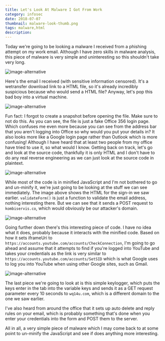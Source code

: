 ```yaml
---
title: Let's Look At Malware I Got From Work
category: infosec
date: 2018-07-07
thumbnail: malware-look-thumb.png
tags: malware,html
description:
---
```


Today we're going to be looking a malware I received from a phishing attempt on my work email. Although I have zero skills in malware analysis, this piece of malware is very simple and uninteresting so this shouldn't take very long.

![image-alternative](https://cdn.halcyonnouveau.xyz/blog/img/wmal-email.png)

Here's the email I received (with sensitive information censored). It's a wetransfer download link to a HTML file, so it's already incredibly suspicious because who would send a HTML file? Anyway, let's pop this bad boy into a virtual machine.

![image-alternative](https://cdn.halcyonnouveau.xyz/blog/img/wmal-html.png)

Fun fact: I forgot to create a snapshot before opening the file. Make sure to not do this. As you can see, the file is just a fake Office 356 login page. Which confuses me even more because you can see from the address bar that you aren't logging into Office so why would you put your details in? It also looks more like a Google login page rather than Outlook which is more confusing! Although I have heard that at least two people from my office have tried to use it, so what would I know. Getting back on track, let's go and look at the source code, thankfully it is only HTML and I don't have to do any real reverse engineering as we can just look at the source code in plaintext.

![image-alternative](https://cdn.halcyonnouveau.xyz/blog/img/wmal-signin.png)

While most of the code is in minified JavaScript and I'm not bothered to go and un-minify it, we're just going to be looking at the stuff we can see immediately. The image above shows the HTML for the sign-in we saw earlier. `validateForm()` is just a function to validate the email address, nothing interesting there. But we can see that it sends a POST request to `kombiservis.co`, which would obviously be our attacker's domain.

![image-alternative](https://cdn.halcyonnouveau.xyz/blog/img/wmal-check.png)

Going further down there's this interesting piece of code. I have no idea what it does, probably because it interacts with the minified code. Based on how it sets iframeUri to `https://accounts.youtube.com/accounts/CheckConnection`, I'm going to go ahead and assume that it attempts to find if you're logged into YouTube and takes your credentials as the link is very similar to `https://accounts.youtube.com/accounts/SetSID` which is what Google uses to log you into YouTube when using other Google sites, such as Gmail.

![image-alternative](https://cdn.halcyonnouveau.xyz/blog/img/wmal-keylogger.png)

The last piece we're going to look at is this simple keylogger, which puts the keys enter in the tab into the variable keys and sends it as a GET request parameter every 10 seconds to `wq14u.com`, which is a different domain to the one we saw earlier.

I've also heard from around the office that it sets up auto delete and reply rules on your email, which is probably something that's done when you enter your credentials into the form and POST them to the server.

All in all, a very simple piece of malware which I may come back to at some point to un-minify the JavaScript and see if does anything more interesting.
